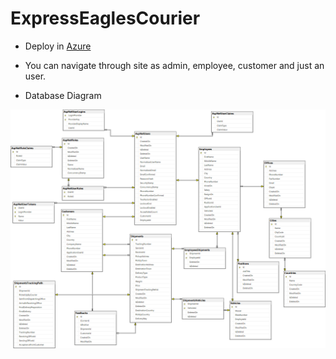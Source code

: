 # ExpressEaglesCourier


- Deploy in [Azure](https://expresseaglescourierweb20221219115043.azurewebsites.net/)

- You can navigate through site as admin, employee, customer and just an user.

- Database Diagram

![Diagram](DatabaseDiagram.png)









